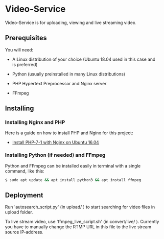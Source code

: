 # Video-Service

Video-Service is for uploading, viewing and live streaming video.

## Prerequisites

You will need: 

- A Linux distribution of your choice (Ubuntu 18.04 used in this case and is preferred)

- Python (usually preinstalled in many Linux distributions)

- PHP Hypertext Preprocessor and Nginx server

- FFmpeg

## Installing

### Installing Nginx and PHP

Here is a guide on how to install PHP and Nginx for this project:

- [Install PHP-7-1 with Nginx on Ubuntu 16.04](https://www.rosehosting.com/blog/install-php-7-1-with-nginx-on-an-ubuntu-16-04-vps/)

### Installing Python (if needed) and FFmpeg

Python and FFmpeg can be installed easily in terminal with a single command, like this:

```sh
$ sudo apt update && apt install python3 && apt install ffmpeg
```

## Deployment

Run 'autosearch_script.py' (in upload/ ) to start searching for video files in upload folder. 

To live stream video, use 'ffmpeg_live_script.sh' (in convert/live/ ). Currently you have to manually change the RTMP URL in this file to the live stream source IP-address.

[Install PHP-7-1 with Nginx on Ubuntu 16.04]: <https://www.rosehosting.com/blog/install-php-7-1-with-nginx-on-an-ubuntu-16-04-vps/>